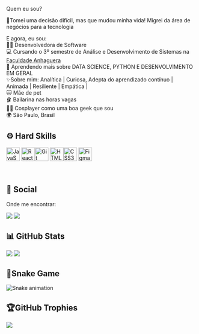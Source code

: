 Quem eu sou?

🔄Tomei uma decisão difícil, mas que mudou minha vida! Migrei da área de negócios para a tecnologia<br>

E agora, eu sou:<br>
👩‍💻 Desenvolvedora de Software<br>
💻 Cursando o 3º semestre de Análise e Desenvolvimento de Sistemas na <a href="https://www.anhanguera.com/curso/analise-e-desenvolvimento-de-sistemas/)/">Faculdade Anhaguera</a><br>
🌱 Aprendendo mais sobre DATA SCIENCE, PYTHON E DESENVOLVIMENTO EM GERAL<br>
✨Sobre mim: Analítica | Curiosa, Adepta do aprendizado contínuo | Animada | Resiliente | Empática |<br>
🐱 Mãe de pet<br>
🩰 Bailarina nas horas vagas<br>
🦹‍♀️ Cosplayer como uma boa geek que sou<br>
🌍 São Paulo, Brasil<br>

## ⚙  Hard Skills<br>
<p align="left">
<a href="https://developer.mozilla.org/en-US/docs/Web/JavaScript" target="_blank" rel="noreferrer"><img src="https://raw.githubusercontent.com/danielcranney/readme-generator/main/public/icons/skills/javascript-colored.svg" width="36" height="36" alt="JavaScript" /></a> <a href="https://reactjs.org/" target="_blank" rel="noreferrer"><img src="https://raw.githubusercontent.com/danielcranney/readme-generator/main/public/icons/skills/react-colored.svg" width="36" height="36" alt="React" /></a><a href="https://git-scm.com/" target="_blank" rel="noreferrer"><img src="https://raw.githubusercontent.com/danielcranney/readme-generator/main/public/icons/skills/git-colored.svg" width="36" height="36" alt="Git" /></a>
<a href="https://developer.mozilla.org/en-US/docs/Glossary/HTML5" target="_blank" rel="noreferrer"><img src="https://raw.githubusercontent.com/danielcranney/readme-generator/main/public/icons/skills/html5-colored.svg" width="36" height="36" alt="HTML5" /></a><a href="https://www.w3.org/TR/CSS/#css" target="_blank" rel="noreferrer"><img src="https://raw.githubusercontent.com/danielcranney/readme-generator/main/public/icons/skills/css3-colored.svg" width="36" height="36" alt="CSS3" /></a>
<a href="https://www.figma.com/" target="_blank" rel="noreferrer"><img src="https://raw.githubusercontent.com/danielcranney/readme-generator/main/public/icons/skills/figma-colored.svg" width="36" height="36" alt="Figma" /></a>
</p><br>

## 💬 Social<br>
Onde me encontrar:<br>

<a href="https://www.linkedin.com/in/jenifer-dantas/" target="_blank"><img src="https://img.shields.io/badge/-LinkedIn-%230077B5?style=for-the-badge&logo=linkedin&logoColor=white" target="_blank"></a> 
<a href="mailto:jnfrdnts@gmail.com"><img src="https://img.shields.io/badge/-Gmail-%23333?style=for-the-badge&logo=gmail&logoColor=white" target="_blank"></a><br>


## 📊 GitHub Stats<br>
![](https://github-readme-streak-stats.herokuapp.com/?user=JeniDantas&theme=radical&hide_border=true) ![](https://github-readme-stats.vercel.app/api/top-langs/?username=JeniDantas&theme=radical&hide_border=true&include_all_commits=false&count_private=true&layout=compact)<br>

## 🐍Snake Game<br>
  
![Snake animation](https://github.com/danielbped/danielbped/blob/output/github-contribution-grid-snake.svg)
  
  
## 🏆GitHub Trophies
![](https://github-profile-trophy.vercel.app/?username=JeniDantas&theme=discord&no-frame=false&no-bg=true&margin-w=4)
<br><br>



